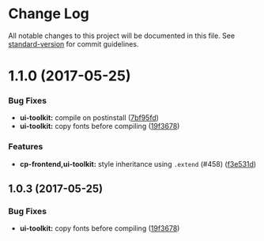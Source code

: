 # Change Log

All notable changes to this project will be documented in this file.
See [standard-version](https://github.com/conventional-changelog/standard-version) for commit guidelines.

<a name="1.1.0"></a>
# 1.1.0 (2017-05-25)


### Bug Fixes

* **ui-toolkit:** compile on postinstall ([7bf95fd](https://github.com/yldio/joyent-portal/commit/7bf95fd))
* **ui-toolkit:** copy fonts before compiling ([19f3678](https://github.com/yldio/joyent-portal/commit/19f3678))


### Features

* **cp-frontend,ui-toolkit:** style inheritance using `.extend` (#458) ([f3e531d](https://github.com/yldio/joyent-portal/commit/f3e531d))




<a name="1.0.3"></a>
## 1.0.3 (2017-05-25)


### Bug Fixes

* **ui-toolkit:** copy fonts before compiling ([19f3678](https://github.com/yldio/joyent-portal/commit/19f3678))
